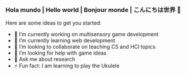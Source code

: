 ### Hola mundo | Hello world | Bonjour monde | こんにちは世界 👋

Here are some ideas to get you started:

- 🔭 I’m currently working on multisensory game development
- 🌱 I’m currently learning web development
- 👯 I’m looking to collaborate on teaching CS and HCI topics
- 🤔 I’m looking for help with game ideas
- 💬 Ask me about research
- ⚡ Fun fact: I am learning to play the Ukulele

